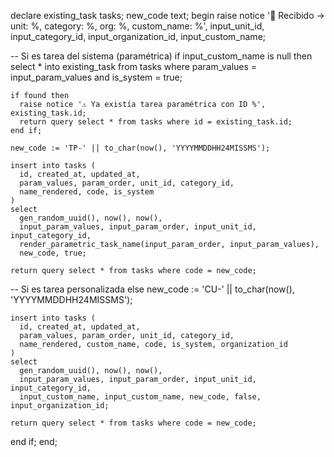 declare
  existing_task tasks;
  new_code text;
begin
  raise notice '📩 Recibido → unit: %, category: %, org: %, custom_name: %',
    input_unit_id, input_category_id, input_organization_id, input_custom_name;

  -- Si es tarea del sistema (paramétrica)
  if input_custom_name is null then
    select * into existing_task from tasks
    where param_values = input_param_values
      and is_system = true;

    if found then
      raise notice '⚠ Ya existía tarea paramétrica con ID %', existing_task.id;
      return query select * from tasks where id = existing_task.id;
    end if;

    new_code := 'TP-' || to_char(now(), 'YYYYMMDDHH24MISSMS');

    insert into tasks (
      id, created_at, updated_at,
      param_values, param_order, unit_id, category_id,
      name_rendered, code, is_system
    )
    select
      gen_random_uuid(), now(), now(),
      input_param_values, input_param_order, input_unit_id, input_category_id,
      render_parametric_task_name(input_param_order, input_param_values),
      new_code, true;

    return query select * from tasks where code = new_code;

  -- Si es tarea personalizada
  else
    new_code := 'CU-' || to_char(now(), 'YYYYMMDDHH24MISSMS');

    insert into tasks (
      id, created_at, updated_at,
      param_values, param_order, unit_id, category_id,
      name_rendered, custom_name, code, is_system, organization_id
    )
    select
      gen_random_uuid(), now(), now(),
      input_param_values, input_param_order, input_unit_id, input_category_id,
      input_custom_name, input_custom_name, new_code, false, input_organization_id;

    return query select * from tasks where code = new_code;
  end if;
end;